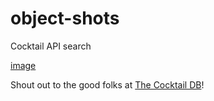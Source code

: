 # object-shots
Cocktail API search

[image](..\img\screenshot.png)

Shout out to the good folks at [The Cocktail DB](https://www.thecocktaildb.com)!
